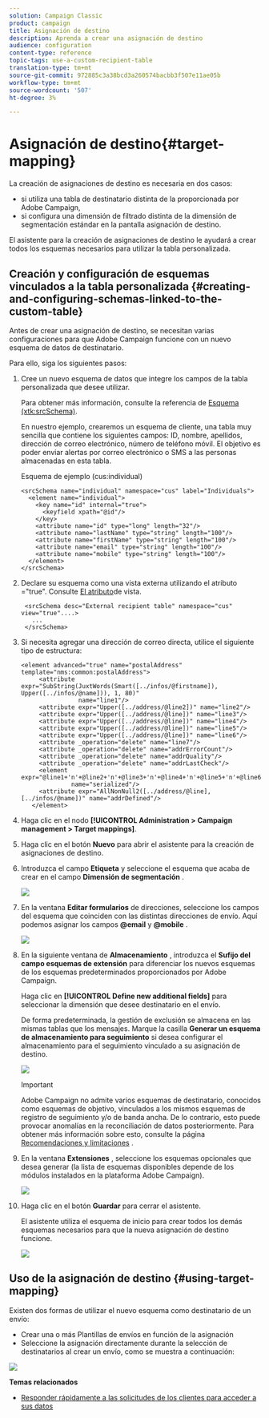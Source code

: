 ```yaml
---
solution: Campaign Classic
product: campaign
title: Asignación de destino
description: Aprenda a crear una asignación de destino
audience: configuration
content-type: reference
topic-tags: use-a-custom-recipient-table
translation-type: tm+mt
source-git-commit: 972885c3a38bcd3a260574bacbb3f507e11ae05b
workflow-type: tm+mt
source-wordcount: '507'
ht-degree: 3%

---
```



# Asignación de destino{#target-mapping}

La creación de asignaciones de destino es necesaria en dos casos:

* si utiliza una tabla de destinatario distinta de la proporcionada por Adobe Campaign,
* si configura una dimensión de filtrado distinta de la dimensión de segmentación estándar en la pantalla asignación de destino.

El asistente para la creación de asignaciones de destino le ayudará a crear todos los esquemas necesarios para utilizar la tabla personalizada.

## Creación y configuración de esquemas vinculados a la tabla personalizada {#creating-and-configuring-schemas-linked-to-the-custom-table}

Antes de crear una asignación de destino, se necesitan varias configuraciones para que Adobe Campaign funcione con un nuevo esquema de datos de destinatario.

Para ello, siga los siguientes pasos:

1. Cree un nuevo esquema de datos que integre los campos de la tabla personalizada que desee utilizar.

   Para obtener más información, consulte la referencia de [Esquema (xtk:srcSchema)](../../configuration/using/about-schema-reference.md).

   En nuestro ejemplo, crearemos un esquema de cliente, una tabla muy sencilla que contiene los siguientes campos: ID, nombre, apellidos, dirección de correo electrónico, número de teléfono móvil. El objetivo es poder enviar alertas por correo electrónico o SMS a las personas almacenadas en esta tabla.

   Esquema de ejemplo (cus:individual)

   ```
   <srcSchema name="individual" namespace="cus" label="Individuals">
     <element name="individual">
       <key name="id" internal="true">
         <keyfield xpath="@id"/>
       </key>
       <attribute name="id" type="long" length="32"/>
       <attribute name="lastName" type="string" length="100"/>
       <attribute name="firstName" type="string" length="100"/>
       <attribute name="email" type="string" length="100"/>
       <attribute name="mobile" type="string" length="100"/>
     </element>
   </srcSchema>
   ```

1. Declare su esquema como una vista externa utilizando el atributo =&quot;true&quot;. Consulte [El atributo](../../configuration/using/schema-characteristics.md#the-view-attribute)de vista.

   ```
    <srcSchema desc="External recipient table" namespace="cus" view="true"....>
      ...
    </srcSchema>
   ```

1. Si necesita agregar una dirección de correo directa, utilice el siguiente tipo de estructura:

   ```
   <element advanced="true" name="postalAddress" template="nms:common:postalAddress">
        <attribute expr="SubString(JuxtWords(Smart([../infos/@firstname]), Upper([../infos/@name])), 1, 80)"
                   name="line1"/>
        <attribute expr="Upper([../address/@line2])" name="line2"/>
        <attribute expr="Upper([../address/@line])" name="line3"/>
        <attribute expr="Upper([../address/@line])" name="line4"/>
        <attribute expr="Upper([../address/@line])" name="line5"/>
        <attribute expr="Upper([../address/@line])" name="line6"/>
        <attribute _operation="delete" name="line7"/>
        <attribute _operation="delete" name="addrErrorCount"/>
        <attribute _operation="delete" name="addrQuality"/>
        <attribute _operation="delete" name="addrLastCheck"/>
        <element expr="@line1+'n'+@line2+'n'+@line3+'n'+@line4+'n'+@line5+'n'+@line6"
                 name="serialized"/>
        <attribute expr="AllNonNull2([../address/@line], [../infos/@name])" name="addrDefined"/>
      </element>
   ```

1. Haga clic en el nodo **[!UICONTROL Administration > Campaign management > Target mappings]**.
1. Haga clic en el botón **Nuevo** para abrir el asistente para la creación de asignaciones de destino.
1. Introduzca el campo **Etiqueta** y seleccione el esquema que acaba de crear en el campo **Dimensión de segmentación** .

   ![](assets/mapping_diffusion_wizard_1.png)

1. En la ventana **Editar formularios** de direcciones, seleccione los campos del esquema que coinciden con las distintas direcciones de envío. Aquí podemos asignar los campos **@email** y **@mobile** .

   ![](assets/mapping_diffusion_wizard_2.png)

1. En la siguiente ventana de **Almacenamiento** , introduzca el **Sufijo del campo esquemas de extensión** para diferenciar los nuevos esquemas de los esquemas predeterminados proporcionados por Adobe Campaign.

   Haga clic en **[!UICONTROL Define new additional fields]** para seleccionar la dimensión que desee destinatario en el envío.

   De forma predeterminada, la gestión de exclusión se almacena en las mismas tablas que los mensajes. Marque la casilla **Generar un esquema de almacenamiento para seguimiento** si desea configurar el almacenamiento para el seguimiento vinculado a su asignación de destino.

   ![](assets/mapping_diffusion_wizard_3.png)

   >[!IMPORTANT]
   >
   >Adobe Campaign no admite varios esquemas de destinatario, conocidos como esquemas de objetivo, vinculados a los mismos esquemas de registro de seguimiento y/o de banda ancha. De lo contrario, esto puede provocar anomalías en la reconciliación de datos posteriormente. Para obtener más información sobre esto, consulte la página [Recomendaciones y limitaciones](../../configuration/using/about-custom-recipient-table.md) .

1. En la ventana **Extensiones** , seleccione los esquemas opcionales que desea generar (la lista de esquemas disponibles depende de los módulos instalados en la plataforma Adobe Campaign).

   ![](assets/mapping_diffusion_wizard_4.png)

1. Haga clic en el botón **Guardar** para cerrar el asistente.

   El asistente utiliza el esquema de inicio para crear todos los demás esquemas necesarios para que la nueva asignación de destino funcione.

   ![](assets/mapping_schema_list.png)

## Uso de la asignación de destino {#using-target-mapping}

Existen dos formas de utilizar el nuevo esquema como destinatario de un envío:

* Crear una o más Plantillas de envíos en función de la asignación
* Seleccione la asignación directamente durante la selección de destinatarios al crear un envío, como se muestra a continuación:

![](assets/mapping_selection_ciblage.png)

**Temas relacionados**

* [Responder rápidamente a las solicitudes de los clientes para acceder a sus datos](https://helpx.adobe.com/campaign/kb/simplifying-campaign-management-acc.html#Quicklyrespondtocustomerrequeststoaccesstheirdata)